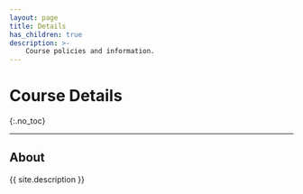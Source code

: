 ```yaml
---
layout: page
title: Details
has_children: true
description: >-
    Course policies and information.
---
```


# Course Details
{:.no_toc}

---

## About

{{ site.description }}

